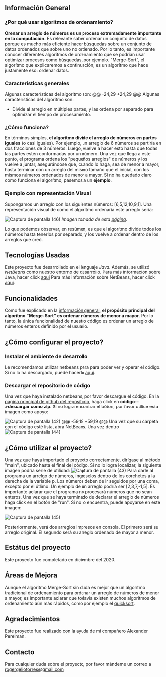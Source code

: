 ## Información General

### ¿Por qué usar algoritmos de ordenamiento?
**Orenar un arreglo de números es un proceso extremadamente importante en la computación.** Es relevante saber ordenar un conjunto de datos porque es mucho más eficiente hacer búsquedas sobre un conjunto de datos ordenados que sobre uno no ordenado. Por lo tanto, es importante conocer diferentes algorítmos de ordenamiento que se podrían usar optimizar procesos como búsquedas, por ejemplo. "Merge-Sort", el algorítmo que explicaremos a continuación, es un algorítmo que hace justamente eso: ordenar datos. 

### Características generales
Algunas características del algoritmo son: 
	@@ -24,29 +24,29 @@ Algunas características del algoritmo son:
- Divide al arreglo en múltiples partes, y las ordena por separado para optimizar el tiempo de procesamiento. 

### ¿Cómo funciona?
En términos simples, **el algorítmo divide el arreglo de números en partes iguales** (o casi iguales). Por ejemplo, un arreglo de 6 números se partiría en dos fracciones de 3 números. Luego, vuelve a hacer esto hasta que todas las partes estén conformadas por un número. Una vez que llega a este punto, el programa ordena los "pequeños arreglos" de números y los vuelve a juntar, asegurándose que, cuando lo haga, sea de menor a mayor, hasta terminar con un arreglo del mismo tamaño que el inicial, con los mismos números ordenados de menor a mayor. Si no ha quedado claro como funciona el algorítmo, pasemos a un **ejemplo**.

### Ejemplo con representación Visual
Supongamos un arreglo con los siguientes números: [6,5,12,10,9,1]. Una representación visual de como el algorítmo ordenaría este arreglo sería: 

![Captura de pantalla (46)](https://user-images.githubusercontent.com/87195114/158712710-ae016b2e-21f0-4083-930b-1f18a25f8032.png)
*Imagen tomada de esta [página](https://www.programiz.com/dsa/merge-sort).*

Lo que podemos observar, en resúmen, es que el algorítmo divide todos los números hasta tenerlos por separado, y los vuelve a ordenar dentro de los arreglos que creó. 

## Tecnologías Usadas
Este proyecto fue desarrollado en el lenguaje *Java*. Además, se utilizó *NetBeans* como nuestro entorno de desarrollo. 
Para más información sobre Java, hacer click [aqui](https://www.java.com/es/)
Para más información sobre NetBeans, hacer click [aqui](https://netbeans.apache.org/download/index.html).

## Funcionalidades
Como fue explicado en la [información general](#información-general), **el propósito principal del algorítmo "Merge-Sort" es ordenar números de menor a mayor**. Por lo tanto, la única funcionalidad de nuestro código es ordenar un arreglo de números enteros definido por el usuario. 

## ¿Cómo configurar el proyecto?
### Instalar el ambiente de desarrollo
Le recomendamos utilizar netbeans para para poder ver y operar el código. Si no lo ha descargado, puede hacerlo [aqui](https://netbeans.apache.org/download/index.html).
### Descargar el repositorio de código
Una vez que haya instalado netbeans, por favor descargue el código. En la [página principal de github del repositorio](https://github.com/rogergelio/Merge-Sort), haga click en **código-->descargar como zip**.
Si no logra encontrar el bóton, por favor utilice esta imagen como apoyo:

![Captura de pantalla (42)](https://user-images.githubusercontent.com/87195114/158710387-ce6248ac-74b3-480a-9325-b525e66527a8.png)
	@@ -59,19 +59,19 @@ Una vez que su carpeta con el código esté lista, abra NetBeans. Una vez dentro
![Captura de pantalla (44)](https://user-images.githubusercontent.com/87195114/158711049-40a4d14b-a7c6-4855-b18a-b19a24861781.png)

## ¿Cómo utilizar el proyecto?
Una vez que haya importado el proyecto correctamente, dirígase al método "main", ubicado hasta el final del código. Si no lo logra localizar, la siguiente imagen podría serle de utilidad:
![Captura de pantalla (43)](https://user-images.githubusercontent.com/87195114/158709686-017bb96f-05c2-42e8-8347-f99020cb2c60.png)
Para darle al programa un arrelgo de números, ingreselos dentro de los corchetes a la derecha de la variable p. Los números deben de ir seguidos por una coma, excepto por el útlimo. Un ejemplo de un arreglo podría ser [2,3,7,-1,5]. Es importante aclarar que el programa no procesará números que no sean enteros. 
Una vez que se haya terminado de declarar el arreglo de números haga click en el botón de "run". Si no lo encuentra, puede apoyarse en este imagen:

![Captura de pantalla (45)](https://user-images.githubusercontent.com/87195114/158712070-21aae597-9059-4326-858d-aa4aabc1bded.png)

Posteriormente, verá dos arreglos impresos en consola. El primero será su arreglo original. El segundo será su arreglo ordenado de mayor a menor. 

## Estátus del proyecto
Este proyecto fue completado en diciembre del 2020. 
## Áreas de Mejora
Aunque el algoritmo Merge-Sort sin duda es mejor que un algorítmo tradicional de ordenamiento para ordenar un arreglo de números de menor a mayor, es importante aclarar que todavía existen muchos algoritmos de ordenamiento aún más rápidos, como por ejemplo el [quicksort](https://www.tutorialspoint.com/data_structures_algorithms/quick_sort_algorithm.htm).
## Agradecimientos
Este proyecto fue realizado con la ayuda de mi compañero Alexander Perelman. 
## Contacto
Para cualquier duda sobre el proyecto, por favor mándeme un correo a rogergeliotorres@gmail.com 
